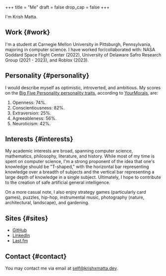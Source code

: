 +++
title = "Me"
draft = false
drop_cap = false
+++

I'm Krish Matta.


## Work {#work}

I'm a student at Carnegie Mellon University in Pittsburgh, Pennsylvania, majoring in computer science. I have worked for/collaborated with: NASA Goddard Space Flight Center (2022), University of Delaware Safro Research Group (2021 - 2023), and Roblox (2023).


## Personality {#personality}

I would describe myself as optimistic, introverted, and ambitious. My scores on the [Big Five Personality personality traits](https://en.wikipedia.org/wiki/Big_Five_personality_traits), according to [YourMorals](https://yourmorals.org/), are:

1.  Openness: 74%.
2.  Conscientiousness: 82%.
3.  Extraversion: 25%.
4.  Agreeableness: 56%.
5.  Neuroticism: 42%.


## Interests {#interests}

My academic interests are broad, spanning computer science, mathematics, philosophy, literature, and history. While most of my time is spent on computer science, I'm a strong proponent of the idea that one's knowledge should be "T-shaped," with the horizontal bar representing knowledge over a breadth of subjects and the vertical bar representing a large depth of knowledge in a single subject. Ultimately, I hope to contribute to the creation of safe artificial general intelligence.

On a more casual note, I also enjoy strategy games (particularly card games), puzzles, hip-hop, instrumental music, photography (nature, architectural, landscape), and gardening.


## Sites {#sites}

-   [GitHub](https://github.com/krishxmatta)
-   [LinkedIn](https://www.linkedin.com/in/krishxmatta/)
-   [Last.fm](https://www.last.fm/user/krishmatta)


## Contact {#contact}

You may contact me via email at [self@krishxmatta.dev](mailto:self@krishxmatta.dev).
